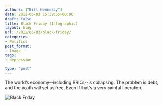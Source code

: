 ```yaml
---
authors: ["Bill Hennessy"]
date: 2012-06-03 15:39:55+00:00
draft: false
title: Black Friday (Infographic)
layout: blog
url: /2012/06/03/black-friday/
categories:
- Politics
post_format:
- Image
tags:
- depression

type: "post"
---
```


The world's economy--including BRICs--is collapsing. The problem is debt, and the youth will set us free. Even if that's a very painful liberation.

![Black Friday](https://ludicrite.files.wordpress.com/2012/06/blackfriday.png)



